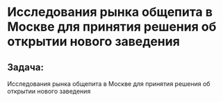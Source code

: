 # Исследования рынка общепита в Москве для принятия решения об открытии нового заведения

## Задача: 
Исследования рынка общепита в Москве для принятия решения об
открытии нового заведения

## 

